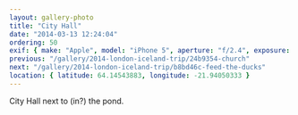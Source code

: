 ```yaml
---
layout: gallery-photo
title: "City Hall"
date: "2014-03-13 12:24:04"
ordering: 50
exif: { make: "Apple", model: "iPhone 5", aperture: "f/2.4", exposure: "1/1506" }
previous: "/gallery/2014-london-iceland-trip/24b9354-church"
next: "/gallery/2014-london-iceland-trip/b8bd46c-feed-the-ducks"
location: { latitude: 64.14543883, longitude: -21.94050333 }
---
```


City Hall next to (in?) the pond.
